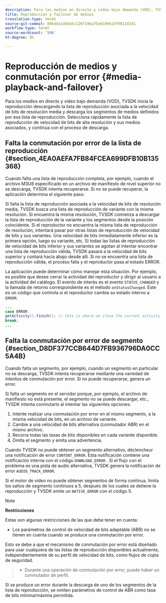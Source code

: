 ```yaml
---
description: Para los medios en directo y vídeo bajo demanda (VOD), TVSDK inicia la reproducción descargando la lista de reproducción asociada a la velocidad de bits de resolución media y descarga los segmentos de medios definidos por esa lista de reproducción. Selecciona rápidamente la lista de reproducción de velocidad de bits de alta resolución y sus medios asociados, y continúa con el proceso de descarga.
title: Reproducción y failover de medios
translation-type: tm+mt
source-git-commit: 89bdda1d4bd5c126f19ba75a819942df901183d1
workflow-type: tm+mt
source-wordcount: '596'
ht-degree: 0%

---
```



# Reproducción de medios y conmutación por error {#media-playback-and-failover}

Para los medios en directo y vídeo bajo demanda (VOD), TVSDK inicia la reproducción descargando la lista de reproducción asociada a la velocidad de bits de resolución media y descarga los segmentos de medios definidos por esa lista de reproducción. Selecciona rápidamente la lista de reproducción de velocidad de bits de alta resolución y sus medios asociados, y continúa con el proceso de descarga.

## Falta la conmutación por error de la lista de reproducción {#section_4EA0AEFA7FB84FCEA699DFB10B135368}

Cuando falta una lista de reproducción completa, por ejemplo, cuando el archivo M3U8 especificado en un archivo de manifiesto de nivel superior no se descarga, TVSDK intenta recuperarse. Si no se puede recuperar, la aplicación determina el siguiente paso.

Si falta la lista de reproducción asociada a la velocidad de bits de resolución media, TVSDK busca una lista de reproducción de variante con la misma resolución. Si encuentra la misma resolución, TVSDK comienza a descargar la lista de reproducción de la variante y los segmentos desde la posición coincidente. Si el reproductor no encuentra la misma lista de reproducción de resolución, intentará pasar por otras listas de reproducción de velocidad de bits y sus variantes. Una velocidad de bits inmediatamente inferior es la primera opción, luego su variante, etc. Si todas las listas de reproducción de velocidad de bits inferior y sus variantes se agotan al intentar encontrar una lista de reproducción válida, TVSDK pasará a la velocidad de bits superior y contará hacia abajo desde allí. Si no se encuentra una lista de reproducción válida, el proceso falla y el reproductor pasa al estado ERROR.

La aplicación puede determinar cómo manejar esta situación. Por ejemplo, es posible que desee cerrar la actividad del reproductor y dirigir al usuario a la actividad del catálogo. El evento de interés es el evento `STATUS_CHANGED` y la llamada de retorno correspondiente es el método `onStatusChanged`. Este es un código que controla si el reproductor cambia su estado interno a `ERROR`:

```java
... 
case ERROR: 
getActivity().finish(); // this is where we close the current activity (the Player activity) 
break; 
...
```

## Falta la conmutación por error de segmento {#section_D8DF377CCB644D7FB936796DA0CC5A4B}

Cuando falta un segmento, por ejemplo, cuando un segmento en particular no se descarga, TVSDK intenta recuperarse mediante una variedad de intentos de conmutación por error. Si no puede recuperarse, genera un error.

Si falta un segmento en el servidor porque, por ejemplo, el archivo de manifiesto no está presente, el segmento no se puede descargar, etc., TVSDK intenta conmutarlo al intentar las siguientes opciones:

1. Intente realizar una conmutación por error en el mismo segmento, a la misma velocidad de bits, en un archivo de variante.
1. Cambie a una velocidad de bits alternativa (conmutador ABR) en el mismo archivo.
1. Recorra todas las tasas de bits disponibles en cada variante disponible.
1. Omita el segmento y emita una advertencia.

Cuando TVSDK no puede obtener un segmento alternativo, déclencheur una notificación de error `CONTENT_ERROR`. Esta notificación contiene una notificación interna con el código `DOWNLOAD_ERROR` . Si el flujo con el problema es una pista de audio alternativa, TVSDK genera la notificación de error `AUDIO_TRACK_ERROR`.

Si el motor de vídeo no puede obtener segmentos de forma continua, limita los saltos de segmento continuos a 5, después de los cuales se detiene la reproducción y TVSDK emite un `NATIVE_ERROR` con el código 5.

>[!NOTE]
>
>**Restricciones**
>
>Estas son algunas restricciones de las que debe tener en cuenta:
>
>* Los parámetros de control de velocidad de bits adaptable (ABR) no se tienen en cuenta cuando se produce una conmutación por error.
>
>  
Esto se debe a que el mecanismo de conmutación por error está diseñado para usar cualquiera de las listas de reproducción disponibles actualmente, independientemente de su perfil de velocidad de bits, como flujos de copia de seguridad.
>* Durante una operación de conmutación por error, puede haber un conmutador de perfil.
>
>  
Si se produce un error durante la descarga de uno de los segmentos de la lista de reproducción, se omiten parámetros de control de ABR como tasa de bits mínima/máxima permitida.
